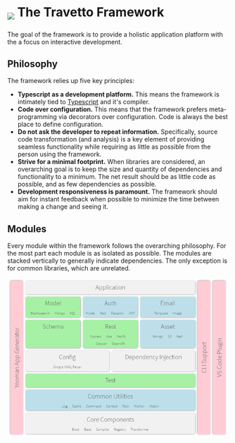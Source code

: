 <!-- This file was generated by @travetto/doc and should not be modified directly -->
<!-- Please modify https://github.com/travetto/travetto/tree/master/related/overview/doc.ts and execute "npx trv doc" to rebuild -->

<h1>   
  <sub><img src="./docs/images/logo.png" height="40"></sub>
  The Travetto Framework
</h1>

The goal of the framework is to provide a holistic application platform with the a focus on interactive development.

## Philosophy
The framework relies up five key principles:
   
   *  **Typescript as a development platform.**  This means the framework is intimately tied to [Typescript](https://typescriptlang.org) and it's compiler.
   *  **Code over configuration.** This means that the framework prefers meta-programming via decorators over configuration.  Code is always the best place to define configuration.
   *  **Do not ask the developer to repeat information.** Specifically, source code transformation (and analysis) is a key element of providing seamless functionality while requiring as little as possible from the person using the framework.
   *  **Strive for a minimal footprint.** When libraries are considered, an overarching goal is to keep the size and quantity of dependencies and functionality to a minimum.  The net result should be as little code as possible, and as few dependencies as possible.
   *  **Development responsiveness is paramount.** The framework should aim for instant feedback when possible to minimize the time between making a change and seeing it.

## Modules
Every module within the framework follows the overarching philosophy.  For the most part each module is as isolated as possible.  The modules are stacked vertically to generally indicate dependencies.  The only exception is for common libraries, which are unrelated.

![Module Layout](./docs/images/modules.png)
